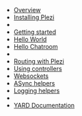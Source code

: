* [Overview](/docs)
* [Installing Plezi](/docs/install)
* 
* [Getting started](/docs/basics)
* [Hello World](/docs/hello_world)
* [Hello Chatroom](/docs/hello_chat)
* 
* [Routing with Plezi](/docs/routes)
* [Using controllers](/docs/controllers)
* [Websockets](/docs/websockets)
* [ASync helpers](/docs/async_helpers)
* [Logging helpers](/docs/logging)
* 
* [YARD Documentation](http://www.rubydoc.info/gems/plezi)